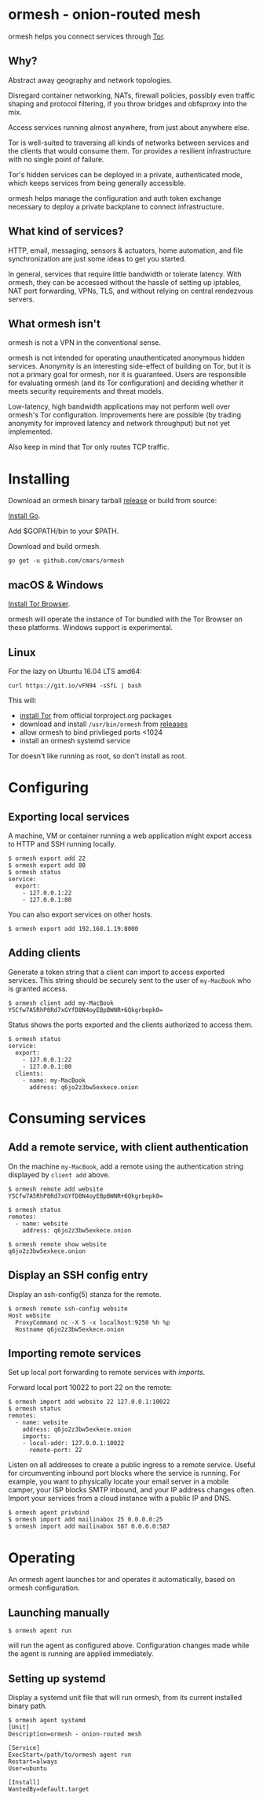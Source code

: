 # ormesh - onion-routed mesh

ormesh helps you connect services through [Tor](https://www.torproject.org/).

## Why?

Abstract away geography and network topologies.

Disregard container networking, NATs, firewall policies, possibly even traffic
shaping and protocol filtering, if you throw bridges and obfsproxy into the
mix.

Access services running almost anywhere, from just about anywhere else.

Tor is well-suited to traversing all kinds of networks between services and the
clients that would consume them. Tor provides a resilient infrastructure with
no single point of failure.

Tor's hidden services can be deployed in a private, authenticated mode, which
keeps services from being generally accessible.

ormesh helps manage the configuration and auth token exchange necessary to
deploy a private backplane to connect infrastructure.

## What kind of services?

HTTP, email, messaging, sensors & actuators, home automation, and file
synchronization are just some ideas to get you started.

In general, services that require little bandwidth or tolerate latency. With
ormesh, they can be accessed without the hassle of setting up iptables, NAT
port forwarding, VPNs, TLS, and without relying on central rendezvous servers.

## What ormesh isn't

ormesh is not a VPN in the conventional sense.

ormesh is not intended for operating unauthenticated anonymous hidden services.
Anonymity is an interesting side-effect of building on Tor, but it is not a
primary goal for ormesh, nor it is guaranteed. Users are responsible for
evaluating ormesh (and its Tor configuration) and deciding whether it meets
security requirements and threat models.

Low-latency, high bandwidth applications may not perform well over ormesh's Tor
configuration. Improvements here are possible (by trading anonymity for
improved latency and network throughput) but not yet implemented.

Also keep in mind that Tor only routes TCP traffic.

# Installing

Download an ormesh binary tarball [release](releases) or build from source:

[Install Go](https://golang.org/doc/install).

Add $GOPATH/bin to your $PATH.

Download and build ormesh.

    go get -u github.com/cmars/ormesh

## macOS & Windows

[Install Tor Browser](https://www.torproject.org/download/download-easy.html.en).

ormesh will operate the instance of Tor bundled with the Tor Browser on these
platforms. Windows support is experimental.

## Linux

For the lazy on Ubuntu 16.04 LTS amd64:

    curl https://git.io/vFN94 -sSfL | bash

This will:

- [install Tor](https://www.torproject.org/download/download-unix.html.en) from official
  torproject.org packages
- download and install `/usr/bin/ormesh` from [releases](releases)
- allow ormesh to bind privlieged ports <1024
- install an ormesh systemd service

Tor doesn't like running as root, so don't install as root.

# Configuring

## Exporting local services

A machine, VM or container running a web application might export access to
HTTP and SSH running locally.

```
$ ormesh export add 22
$ ormesh export add 80
$ ormesh status
service:
  export:
    - 127.0.0.1:22
    - 127.0.0.1:80
```

You can also export services on other hosts.

```
$ ormesh export add 192.168.1.19:8000
```

## Adding clients

Generate a token string that a client can import to access exported services.
This string should be securely sent to the user of `my-MacBook` who is granted
access.

```
$ ormesh client add my-MacBook
Y5Cfw7A5RhP8Rd7xGYfD8N4oyEBpBWNR+6Qkgrbepk0=
```

Status shows the ports exported and the clients authorized to access them.

```
$ ormesh status
service:
  export:
    - 127.0.0.1:22
    - 127.0.0.1:80
  clients:
    - name: my-MacBook
      address: q6jo2z3bw5exkece.onion
```

# Consuming services

## Add a remote service, with client authentication

On the machine `my-MacBook`, add a remote using the authentication string displayed by
`client add` above.

```
$ ormesh remote add website Y5Cfw7A5RhP8Rd7xGYfD8N4oyEBpBWNR+6Qkgrbepk0=
```

```
$ ormesh status
remotes:
  - name: website
    address: q6jo2z3bw5exkece.onion
```

```
$ ormesh remote show website
q6jo2z3bw5exkece.onion
```

## Display an SSH config entry

Display an ssh-config(5) stanza for the remote.

```
$ ormesh remote ssh-config website
Host website
  ProxyCommand nc -X 5 -x localhost:9250 %h %p
  Hostname q6jo2z3bw5exkece.onion
```

## Importing remote services

Set up local port forwarding to remote services with _imports_.

Forward local port 10022 to port 22 on the remote:

```
$ ormesh import add website 22 127.0.0.1:10022
$ ormesh status
remotes:
  - name: website
    address: q6jo2z3bw5exkece.onion
    imports:
    - local-addr: 127.0.0.1:10022
      remote-port: 22
```

Listen on all addresses to create a public ingress to a remote service. Useful
for circumventing inbound port blocks where the service is running. For
example, you want to physically locate your email server in a mobile camper,
your ISP blocks SMTP inbound, and your IP address changes often. Import your
services from a cloud instance with a public IP and DNS.

```
$ ormesh agent privbind
$ ormesh import add mailinabox 25 0.0.0.0:25
$ ormesh import add mailinabox 587 0.0.0.0:587
```

# Operating

An ormesh agent launches tor and operates it automatically, based on ormesh
configuration.

## Launching manually

```
$ ormesh agent run
```

will run the agent as configured above. Configuration changes made while the agent
is running are applied immediately.

## Setting up systemd

Display a systemd unit file that will run ormesh, from its current installed
binary path.

```
$ ormesh agent systemd
[Unit]
Description=ormesh - onion-routed mesh

[Service]
ExecStart=/path/to/ormesh agent run
Restart=always
User=ubuntu

[Install]
WantedBy=default.target
```

